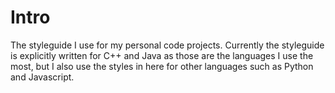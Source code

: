 # Intro

The styleguide I use for my personal code projects. Currently the styleguide is explicitly written for C++ and Java as those are the languages I use the most, but I also use the styles in here for other languages such as Python and Javascript.

